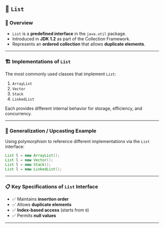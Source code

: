 

## 📘 **`List`**

### 📍 Overview
- `List` is a **predefined interface** in the `java.util` package.
- Introduced in **JDK 1.2** as part of the Collection Framework.
- Represents an **ordered collection** that allows **duplicate elements**.

---

### 🏗️ **Implementations of `List`**
The most commonly used classes that implement `List`:
1. `ArrayList`
2. `Vector`
3. `Stack`
4. `LinkedList`

Each provides different internal behavior for storage, efficiency, and concurrency.

---

### 🔁 **Generalization / Upcasting Example**

Using polymorphism to reference different implementations via the `List` interface:
```java
List l = new ArrayList();
List l = new Vector();
List l = new Stack();
List l = new LinkedList();
```

---

### 📋 **Key Specifications of `List` Interface**
- ✅ Maintains **insertion order**
- ✅ Allows **duplicate elements**
- ✅ **Index-based access** (starts from `0`)
- ✅ Permits **null values**

---

